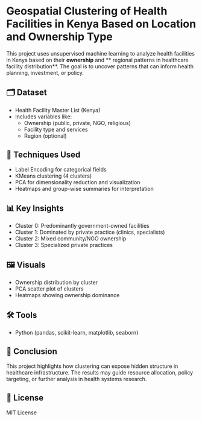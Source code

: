 # Geospatial Clustering of Health Facilities in Kenya Based on Location and Ownership Type

This project uses unsupervised machine learning to analyze health facilities in Kenya based on their **ownership** and ** regional patterns in healthcare facility distribution**. 
The goal is to uncover patterns that can inform health planning, investment, or policy.

## 🗂️ Dataset
- Health Facility Master List (Kenya)
- Includes variables like:
  - Ownership (public, private, NGO, religious)
  - Facility type and services
  - Region (optional)

## 🧠 Techniques Used
- Label Encoding for categorical fields
- KMeans clustering (4 clusters)
- PCA for dimensionality reduction and visualization
- Heatmaps and group-wise summaries for interpretation

## 📊 Key Insights
- Cluster 0: Predominantly government-owned facilities
- Cluster 1: Dominated by private practice (clinics, specialists)
- Cluster 2: Mixed community/NGO ownership
- Cluster 3: Specialized private practices

## 🖼️ Visuals
- Ownership distribution by cluster
- PCA scatter plot of clusters
- Heatmaps showing ownership dominance

## 🛠️ Tools
- Python (pandas, scikit-learn, matplotlib, seaborn)

## 📌 Conclusion
This project highlights how clustering can expose hidden structure in healthcare infrastructure. The results may guide resource allocation, policy targeting, or further analysis in health systems research.

## 📄 License
MIT License
